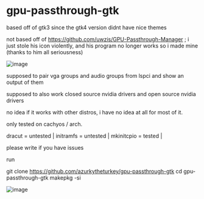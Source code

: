 # gpu-passthrough-gtk
based off of gtk3 since the gtk4 version didnt have nice themes

not based off of https://github.com/uwzis/GPU-Passthrough-Manager ; i just stole his icon violently, and his program no longer works so i made mine (thanks to him all seriousness)

![image](https://github.com/user-attachments/assets/8b6f93ca-aa7e-455c-a30c-c716b6a4703f)

supposed to pair vga groups and audio groups from lspci and show an output of them

supposed to also work closed source nvidia drivers and open source nvidia drivers

no idea if it works with other distros, i have no idea at all for most of it.

only tested on cachyos / arch. 

dracut = untested |
initramfs = untested |
mkinitcpio = tested |

please write if you have issues

run

git clone https://github.com/azurkytheturkey/gpu-passthrough-gtk
cd gpu-passthrough-gtk
makepkg -si

![image](https://github.com/user-attachments/assets/966884b9-503e-42c6-ab38-6116dfbcfadd)
